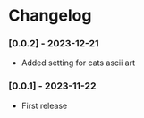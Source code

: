 # Changelog

### [0.0.2] - 2023-12-21
- Added setting for cats ascii art

### [0.0.1] - 2023-11-22
- First release